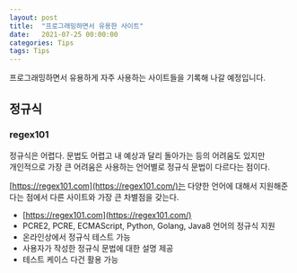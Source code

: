 ```yaml
---
layout: post
title:  "프로그래밍하면서 유용한 사이트"
date:   2021-07-25 00:00:00
categories: Tips
tags: Tips 
---
```


프로그래밍하면서 유용하게 자주 사용하는 사이트들을 기록해 나갈 예정입니다.  

<!--more-->

## 정규식

### regex101

정규식은 어렵다. 문법도 어렵고 내 예상과 달리 돌아가는 등의 어려움도 있지만  
개인적으로 가장 큰 어려움은 사용하는 언어별로 정규식 문법이 다르다는 점이다.  

[https://regex101.com](https://regex101.com/)는 다양한 언어에 대해서 지원해준다는 점에서 다른 사이트와 가장 큰 차별점을 갖는다.  

  * [https://regex101.com](https://regex101.com/)
  * PCRE2, PCRE, ECMAScript, Python, Golang, Java8 언어의 정규식 지원
  * 온라인상에서 정규식 테스트 가능
  * 사용자가 작성한 정규식 문법에 대한 설명 제공 
  * 테스트 케이스 다건 활용 가능



